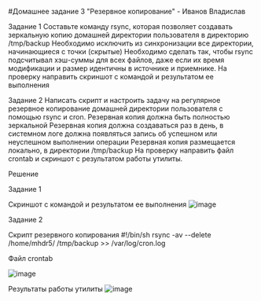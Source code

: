 #Домашнее задание 3 "Резервное копирование" - Иванов Владислав

Задание 1
Составьте команду rsync, которая позволяет создавать зеркальную копию домашней директории пользователя в директорию /tmp/backup
Необходимо исключить из синхронизации все директории, начинающиеся с точки (скрытые)
Необходимо сделать так, чтобы rsync подсчитывал хэш-суммы для всех файлов, даже если их время модификации и размер идентичны в источнике и приемнике.
На проверку направить скриншот с командой и результатом ее выполнения

Задание 2
Написать скрипт и настроить задачу на регулярное резервное копирование домашней директории пользователя с помощью rsync и cron.
Резервная копия должна быть полностью зеркальной
Резервная копия должна создаваться раз в день, в системном логе должна появляться запись об успешном или неуспешном выполнении операции
Резервная копия размещается локально, в директории /tmp/backup
На проверку направить файл crontab и скриншот с результатом работы утилиты.


Решение 

Задание 1

Скриншот с командой и результатом ее выполнения
![image](https://github.com/user-attachments/assets/0bbb80f7-9d40-40da-9b08-6419f4fe2a22)


Задание 2

Скрипт резервного копирования
#!/bin/sh
rsync -av --delete /home/mhdr5/ /tmp/backup >> /var/log/cron.log

Файл crontab

![image](https://github.com/user-attachments/assets/3dab02d4-ef99-4fc0-a2c5-31cd7167b88a)

Результаты работы утилиты
![image](https://github.com/user-attachments/assets/07e2f4a5-f1ec-4844-b135-66529aa26786)
